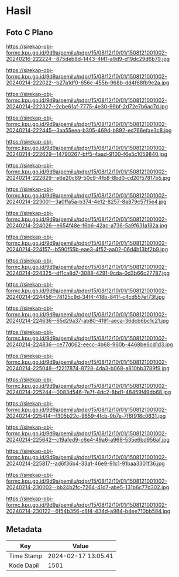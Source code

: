 # Hasil

## Foto C Plano

https://sirekap-obj-formc.kpu.go.id/9d9a/pemilu/pdpr/15/08/12/10/01/1508121001002-20240216-222224--875deb8d-1443-4f41-a9d9-d19dc29d6b79.jpg

https://sirekap-obj-formc.kpu.go.id/9d9a/pemilu/pdpr/15/08/12/10/01/1508121001002-20240214-222022--b27a1df0-656c-455b-968b-dd4f68fb9e2a.jpg

https://sirekap-obj-formc.kpu.go.id/9d9a/pemilu/pdpr/15/08/12/10/01/1508121001002-20240214-222327--2cbe61af-7775-4e30-99bf-2d72e7b6ac7d.jpg

https://sirekap-obj-formc.kpu.go.id/9d9a/pemilu/pdpr/15/08/12/10/01/1508121001002-20240214-222445--3aa55eea-b305-469d-b892-ed766efae3c8.jpg

https://sirekap-obj-formc.kpu.go.id/9d9a/pemilu/pdpr/15/08/12/10/01/1508121001002-20240214-222629--14790267-bff5-4aad-9100-f6e5c1059840.jpg

https://sirekap-obj-formc.kpu.go.id/9d9a/pemilu/pdpr/15/08/12/10/01/1508121001002-20240214-222829--e6e20c69-50c9-4fb8-8bd0-cd20f57817b5.jpg

https://sirekap-obj-formc.kpu.go.id/9d9a/pemilu/pdpr/15/08/12/10/01/1508121001002-20240214-223001--3a0ffa5a-b374-4e12-8257-8a879c5715e4.jpg

https://sirekap-obj-formc.kpu.go.id/9d9a/pemilu/pdpr/15/08/12/10/01/1508121001002-20240214-224026--e654f48e-f6b6-42ac-a736-5a9f631a182a.jpg

https://sirekap-obj-formc.kpu.go.id/9d9a/pemilu/pdpr/15/08/12/10/01/1508121001002-20240214-224157--b590f55b-eae3-4f52-aa02-06d4b13bf2b9.jpg

https://sirekap-obj-formc.kpu.go.id/9d9a/pemilu/pdpr/15/08/12/10/01/1508121001002-20240214-224325--df1ca8d7-3088-4291-9cda-0d3b66c27787.jpg

https://sirekap-obj-formc.kpu.go.id/9d9a/pemilu/pdpr/15/08/12/10/01/1508121001002-20240214-224456--78125c9d-34f4-418b-841f-c4cd557ef73f.jpg

https://sirekap-obj-formc.kpu.go.id/9d9a/pemilu/pdpr/15/08/12/10/01/1508121001002-20240214-224636--65d29a37-ab80-4191-aeca-36dcb6bc1c21.jpg

https://sirekap-obj-formc.kpu.go.id/9d9a/pemilu/pdpr/15/08/12/10/01/1508121001002-20240214-224836--ce77d062-eecc-4b68-960b-4468be6cd1d3.jpg

https://sirekap-obj-formc.kpu.go.id/9d9a/pemilu/pdpr/15/08/12/10/01/1508121001002-20240214-225048--f2217874-8728-4da3-b068-a810bb3789f9.jpg

https://sirekap-obj-formc.kpu.go.id/9d9a/pemilu/pdpr/15/08/12/10/01/1508121001002-20240214-225244--0083d546-7e7f-4dc2-8bd1-48459f49db68.jpg

https://sirekap-obj-formc.kpu.go.id/9d9a/pemilu/pdpr/15/08/12/10/01/1508121001002-20240214-225414--f305b22c-9659-4fcb-9b7e-7f6f918c0631.jpg

https://sirekap-obj-formc.kpu.go.id/9d9a/pemilu/pdpr/15/08/12/10/01/1508121001002-20240214-225642--c19afed9-c6e4-49a6-a969-535e6bd956af.jpg

https://sirekap-obj-formc.kpu.go.id/9d9a/pemilu/pdpr/15/08/12/10/01/1508121001002-20240214-225817--ad6f36b4-33a1-46e9-91c1-91baa3301f36.jpg

https://sirekap-obj-formc.kpu.go.id/9d9a/pemilu/pdpr/15/08/12/10/01/1508121001002-20240214-230002--bb24b2fc-7264-41d7-abe5-131b6c77d302.jpg

https://sirekap-obj-formc.kpu.go.id/9d9a/pemilu/pdpr/15/08/12/10/01/1508121001002-20240214-230122--6f54b356-c8f4-434d-a984-b4ee710bb584.jpg


## Metadata

| Key        | Value               |
| ---------- | ------------------- |
| Time Stamp | 2024-02-17 13:05:41 |
| Kode Dapil | 1501                |



